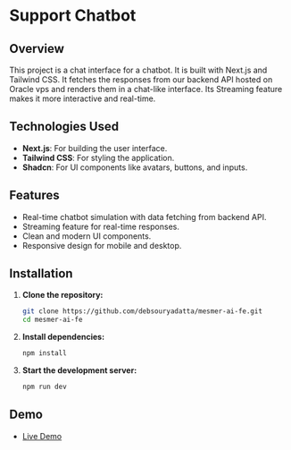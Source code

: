 # Support Chatbot

## Overview
This project is a chat interface for a chatbot. It is built with Next.js and Tailwind CSS. It fetches the responses from our backend API hosted on Oracle vps and renders them in a chat-like interface. Its Streaming feature makes it more interactive and real-time.

## Technologies Used
- **Next.js**: For building the user interface.
- **Tailwind CSS**: For styling the application.
- **Shadcn**: For UI components like avatars, buttons, and inputs.

## Features
- Real-time chatbot simulation with data fetching from backend API.
- Streaming feature for real-time responses.
- Clean and modern UI components.
- Responsive design for mobile and desktop.


## Installation
1. **Clone the repository:**
    ```bash
    git clone https://github.com/debsouryadatta/mesmer-ai-fe.git
    cd mesmer-ai-fe
    ```

2. **Install dependencies:**
    ```bash
    npm install
    ```

3. **Start the development server:**
    ```bash
    npm run dev
    ```


## Demo
- [Live Demo](https://mesmer-ai-fe.vercel.app/)
